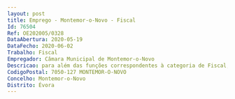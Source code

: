 ```yaml
--- 
layout: post
title: Emprego - Montemor-o-Novo - Fiscal
Id: 76504
Ref: OE202005/0328
DataAbertura: 2020-05-19
DataFecho: 2020-06-02
Trabalho: Fiscal
Empregador: Câmara Municipal de Montemor-o-Novo
Descricao: para além das funções correspondentes à categoria de Fiscal, da carreira especial de fiscalização regulada pelo Decreto Lei 114 2019, de 20 de agosto, compete lhe desempenhar, designadamente 1  Preparação de informações solicitadas internamente e no âmbito de procedimentos administrativos 2   Elaboração de a) Relatórios de fiscalização  e deb) Autos de notícia (participações) e de embargo Tendo por base   Conhecimento da legislação necessária ao cumprimento de ações de fiscalização de obras   Capacidade de leitura (entendimento) de projetos  e  Conhecimento das disposições legais aplicáveis às operações urbanísticas ou outras ações sujeitas a prévia comunicação e(ou) autorização municipal.
CodigoPostal: 7050-127 MONTEMOR-O-NOVO
Concelho: Montemor-o-Novo
Distrito: Évora
--- 
```

